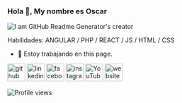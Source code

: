 ### Hola 👋, My nombre es Oscar
![I am GitHub Readme Generator's creator](https://arturssmirnovs.github.io/github-profile-readme-generator/images/banner.png)

Habilidades: ANGULAR / PHP / REACT / JS / HTML / CSS

- 🔭 Estoy trabajando en this page. 


[<img src='https://cdn.jsdelivr.net/npm/simple-icons@3.0.1/icons/github.svg' alt='github' height='40'>](https://github.com/oscarliz)  [<img src='https://cdn.jsdelivr.net/npm/simple-icons@3.0.1/icons/linkedin.svg' alt='linkedin' height='40'>](https://www.linkedin.com/in/oscar-encarnacion-liz/)  [<img src='https://cdn.jsdelivr.net/npm/simple-icons@3.0.1/icons/facebook.svg' alt='facebook' height='40'>](https://www.facebook.com/oscar.encarnacion.9822)  [<img src='https://cdn.jsdelivr.net/npm/simple-icons@3.0.1/icons/instagram.svg' alt='instagram' height='40'>](https://www.instagram.com/liz_oscar/)  [<img src='https://cdn.jsdelivr.net/npm/simple-icons@3.0.1/icons/youtube.svg' alt='YouTube' height='40'>](https://www.youtube.com/channel/UC60-tNHGc7kX-0VhGM6fC7w)  [<img src='https://cdn.jsdelivr.net/npm/simple-icons@3.0.1/icons/icloud.svg' alt='website' height='40'>](https://oscarliz.herokuapp.com/)  

![Profile views](https://gpvc.arturio.dev/oscarliz)  
